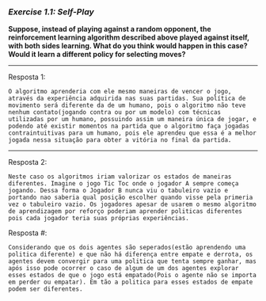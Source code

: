 ### *Exercise 1.1: Self-Play*

**Suppose, instead of playing against a random opponent, the reinforcement learning algorithm described above played against itself, with both sides learning. What do you think would happen in this case? Would it learn a different policy for selecting moves?**

---
Resposta 1:

```
O algoritmo aprenderia com ele mesmo maneiras de vencer o jogo, através da experiência adquirida nas suas partidas. Sua política de movimento será diferente da de um humano, pois o algoritmo não teve nenhum contato(jogando contra ou por um modelo) com técnicas utilizadas por um humano, possuindo assim um maneira única de jogar, e podendo até existir momentos na partida que o algoritmo faça jogadas contraintuitivas para um humano, pois ele aprendeu que essa é a melhor jogada nessa situação para obter a vitória no final da partida.
```

---
Resposta 2:

```
Neste caso os algoritmos iriam valorizar os estados de maneiras diferentes. Imagine o jogo Tic Toc onde o jogador A sempre começa jogando. Dessa forma o Jogador B nunca viu o tabuleiro vazio e portando nao saberia qual posição escolher quando visse pela primeria vez o tabuleiro vazio. Os jogadores apesar de usarem o mesmo algoritmo de aprendizagem por reforço poderiam aprender politicas diferentes pois cada jogador teria suas próprias experiências.
```

Resposta #:

```
Considerando que os dois agentes são seperados(estão aprendendo uma politica diferente) e que não há diferença entre empate e derrota, os agentes devem convergir para uma politica que tenta sempre ganhar, mas após isso pode ocorrer o caso de algum de um dos agentes explorar esses estados de que o jogo está empatado(Pois o agente não se importa em perder ou empatar). Em tão a politica para esses estados de empate podem ser diferentes.
```
